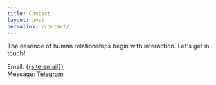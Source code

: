 ```yaml
---
title: Contact
layout: post
permalink: /contact/
---
```


The essence of human relationships begin with interaction.
Let's get in touch!

Email: <a href="mailto:{{site.email}}">{{site.email}}</a> <br/>
Message: <a href="https://t.me/asitkhanda">Telegram</a>
